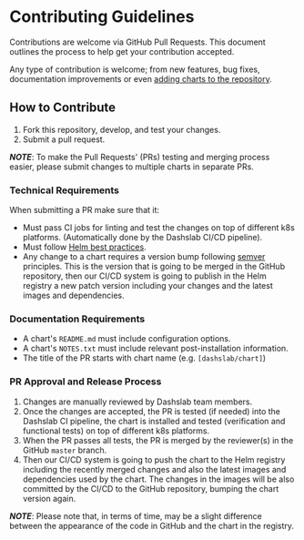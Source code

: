 # Contributing Guidelines

Contributions are welcome via GitHub Pull Requests. This document outlines the process to help get your contribution accepted.

Any type of contribution is welcome; from new features, bug fixes, documentation improvements or even [adding charts to the repository](#adding-a-new-chart-to-the-repository).

## How to Contribute

1. Fork this repository, develop, and test your changes.
2. Submit a pull request.

***NOTE***: To make the Pull Requests' (PRs) testing and merging process easier, please submit changes to multiple charts in separate PRs.

### Technical Requirements

When submitting a PR make sure that it:
- Must pass CI jobs for linting and test the changes on top of different k8s platforms. (Automatically done by the Dashslab CI/CD pipeline).
- Must follow [Helm best practices](https://helm.sh/docs/chart_best_practices/).
- Any change to a chart requires a version bump following [semver](https://semver.org/) principles. This is the version that is going to be merged in the GitHub repository, then our CI/CD system is going to publish in the Helm registry a new patch version including your changes and the latest images and dependencies.

### Documentation Requirements

- A chart's `README.md` must include configuration options.
- A chart's `NOTES.txt` must include relevant post-installation information.
- The title of the PR starts with chart name (e.g. `[dashslab/chart]`)

### PR Approval and Release Process

1. Changes are manually reviewed by Dashslab team members.
2. Once the changes are accepted, the PR is tested (if needed) into the Dashslab CI pipeline, the chart is installed and tested (verification and functional tests) on top of different k8s platforms.
3. When the PR passes all tests, the PR is merged by the reviewer(s) in the GitHub `master` branch.
4. Then our CI/CD system is going to push the chart to the Helm registry including the recently merged changes and also the latest images and dependencies used by the chart. The changes in the images will be also committed by the CI/CD to the GitHub repository, bumping the chart version again.

***NOTE***: Please note that, in terms of time, may be a slight difference between the appearance of the code in GitHub and the chart in the registry.
